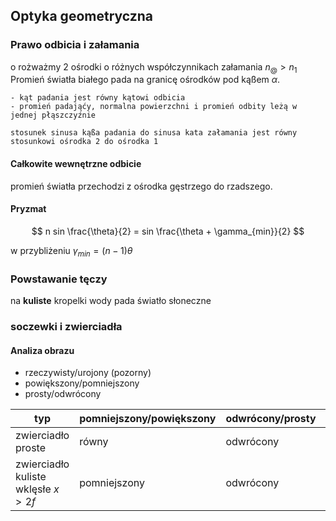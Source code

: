 ## Optyka geometryczna

### Prawo odbicia i załamania
o
rożważmy 2 ośrodki o różnych współczynnikach załamania $n_@ > n_1$
Promień światła białego pada na granicę ośrodków pod kąßem $\alpha$.

```{admonition} Prawo odbicia
- kąt padania jest równy kątowi odbicia
- promień padająćy, normalna powierzchni i promień odbity leżą w jednej płąszczyźnie
```

```{admonition} prawo załamania
stosunek sinusa kąßa padania do sinusa kata załamania jest równy stosunkowi ośrodka 2 do ośrodka 1
```

#### Całkowite wewnętrzne odbicie

promień światła przechodzi z ośrodka gęstrzego do rzadszego.

#### Pryzmat

$$
n sin \frac{\theta}{2} = sin \frac{\theta + \gamma_{min}}{2}
$$

w przybliżeniu $\gamma_{min} = (n-1)\theta$

### Powstawanie tęczy

na **kuliste** kropelki wody pada światło słoneczne


### soczewki i zwierciadła
#### Analiza obrazu

- rzeczywisty/urojony (pozorny)
- powiększony/pomniejszony
- prosty/odwrócony

| typ | pomniejszony/powiększony | odwrócony/prosty | rzeczywisty/urojony | notatki |
|-----|--------------------------|------------------|---------------------|---------|
| zwierciadło proste | równy | odwrócony | urojony  |  |
| zwierciadło kuliste wklęsłe $x>2f$ | pomniejszony | odwrócony | rzeczywisty | $f = \frac{r}{2}$ 
